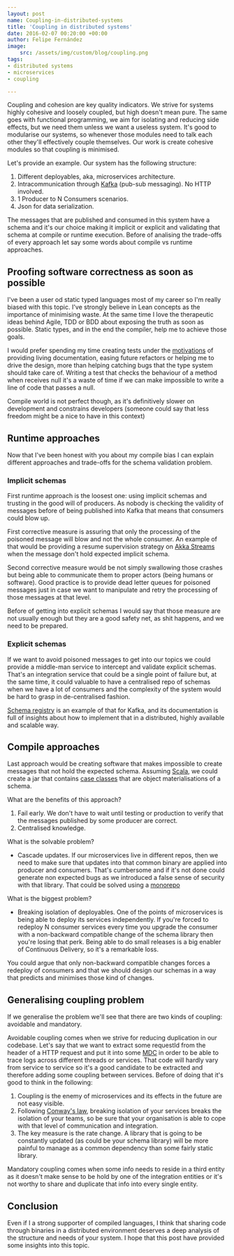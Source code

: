 ```yaml
---
layout: post
name: Coupling-in-distributed-systems
title: 'Coupling in distributed systems'
date: 2016-02-07 00:20:00 +00:00
author: Felipe Fernández
image:
    src: /assets/img/custom/blog/coupling.png
tags:
- distributed systems
- microservices
- coupling

---
```


Coupling and cohesion are key quality indicators. We strive for systems highly cohesive and loosely coupled, but high doesn't mean pure. The same goes with functional programming, we aim for isolating and reducing side effects, but we need them unless we want a useless system. It's good to modularise our systems, so whenever those modules need to talk each other they'll effectively couple themselves. Our work is create cohesive modules so that coupling is minimised.

Let's provide an example. Our system has the following structure:

1. Different deployables, aka, microservices architecture.
2. Intracommunication through [Kafka](http://kafka.apache.org/) (pub-sub messaging). No HTTP involved. 
3. 1 Producer to N Consumers scenarios.
4. Json for data serialization.

The messages that are published and consumed in this system have a schema and it's our choice making it implicit or explicit and validating that schema at compile or runtime execution. Before of analising the trade-offs of every approach let say some words about compile vs runtime approaches.

## Proofing software correctness as soon as possible

I've been a user od static typed languages most of my career so I'm really biased with this topic. I've strongly believe in Lean concepts as the importance of minimising waste. At the same time I love the therapeutic ideas behind Agile, TDD or BDD about exposing the truth as soon as possible. Static types, and in the end the compiler, help me to achieve those goals.

I would prefer spending my time creating tests under the [motivations](https://twitter.com/sarahmei/status/685907333889810432) of providing living documentation, easing future refactors or helping me to drive the design, more than helping catching bugs that the type system should take care of. Writing a test that checks the behaviour of a method when receives null it's a waste of time if we can make impossible to write a line of code that passes a null.

Compile world is not perfect though, as it's definitively slower on development and constrains developers (someone could say that less freedom might be a nice to have in this context)

## Runtime approaches

Now that I've been honest with you about my compile bias I can explain different approaches and trade-offs for the schema validation problem.

### Implicit schemas

First runtime approach is the loosest one: using implicit schemas and trusting in the good will of producers. As nobody is checking the validity of messages before of being published into Kafka that means that consumers could blow up.

First corrective measure is assuring that only the processing of the poisoned message will blow and not the whole consumer. An example of that would be providing a resume supervision strategy on [Akka Streams](http://doc.akka.io/docs/akka-stream-and-http-experimental/2.0.2/scala.html) when the message don't hold expected implicit schema.

Second corrective measure would be not simply swallowing those crashes but being able to communicate them to proper actors (being humans or software). Good practice is to provide dead letter queues for poisoned messages just in case we want to manipulate and retry the processing of those messages at that level.

Before of getting into explicit schemas I would say that those measure are not usually enough but they are a good safety net, as shit happens, and we need to be prepared.

### Explicit schemas

If we want to avoid poisoned messages to get into our topics we could provide a middle-man service to intercept and validate explicit schemas. That's an integration service that could be a single point of failure but, at the same time, it could valuable to have a centralised repo of schemas when we have a lot of consumers and the complexity of the system would be hard to grasp in de-centralised fashion.

[Schema registry](http://docs.confluent.io/1.0/schema-registry/docs/index.html) is an example of that for Kafka, and its documentation is full of insights about how to implement that in a distributed, highly available and scalable way.

## Compile approaches

Last approach would be creating software that makes impossible to create messages that not hold the expected schema. Assuming [Scala](http://www.scala-lang.org/), we could create a jar that contains [case classes](http://docs.scala-lang.org/tutorials/tour/case-classes.html) that are object materialisations of a schema.

What are the benefits of this approach?

1. Fail early. We don't have to wait until testing or production to verify that the messages published by some producer are correct.
2. Centralised knowledge.

What is the solvable problem?

- Cascade updates. If our microservices live in different repos, then we need to make sure that updates into that common binary are applied into producer and consumers. That's cumbersome and if it's not done could generate non expected bugs as we introduced a false sense of security with that library. That could be solved using a [monorepo](http://danluu.com/monorepo/) 

What is the biggest problem?

- Breaking isolation of deployables. One of the points of microservices is being able to deploy its services independently. If you're forced to redeploy N consumer services every time you upgrade the consumer with a non-backward compatible change of the schema library then you're losing that perk. Being able to do small releases is a big enabler of Continuous Delivery, so it's a remarkable loss.

You could argue that only non-backward compatible changes forces a redeploy of consumers and that we should design our schemas in a way that predicts and minimises those kind of changes. 

## Generalising coupling problem

If we generalise the problem we'll see that there are two kinds of coupling: avoidable and mandatory.

Avoidable coupling comes when we strive for reducing duplication in our codebase. Let's say that we want to extract some requestId from the header of a HTTP request and put it into some [MDC](http://logback.qos.ch/manual/mdc.html) in order to be able to trace logs across different threads or services. That code will hardly vary from service to service so it's a good candidate to be extracted and therefore adding some coupling between services. Before of doing that it's good to think in the following:

1. Coupling is the enemy of microservices and its effects in the future are not easy visible. 
2. Following [Conway's law](https://www.wikiwand.com/en/Conway's_law), breaking isolation of your services breaks the isolation of your teams, so be sure that your organisation is able to cope with that level of communication and integration.
3. The key measure is the rate change. A library that is going to be constantly updated (as could be your schema library) will be more painful to manage as a common dependency than some fairly static library.

Mandatory coupling comes when some info needs to reside in a third entity as it doesn't make sense to be hold by one of the integration entities or it's not worthy to share and duplicate that info into every single entity.

## Conclusion

Even if I a strong supporter of compiled languages, I think that sharing code through binaries in a distributed environment deserves a deep analysis of the structure and needs of your system. I hope that this post have provided some insights into this topic.